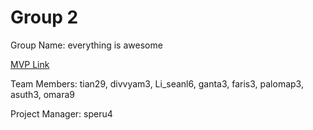 # Group 2
Group Name: everything is awesome

[MVP Link](https://docs.google.com/document/d/1xFI9DDdO5HZAcu36Y6NL-RTDry5E3WHkfy-ZEWuqbXM/edit?usp=sharing)

Team Members: tian29, divvyam3, Li_seanl6, ganta3, faris3, palomap3, asuth3, omara9

Project Manager: speru4

